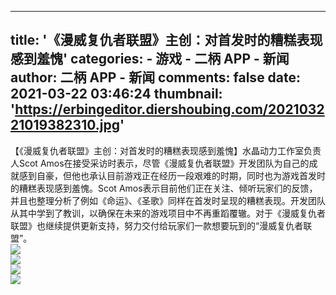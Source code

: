 
---
title: '《漫威复仇者联盟》主创：对首发时的糟糕表现感到羞愧'
categories: 
    - 游戏
    - 二柄 APP - 新闻
author: 二柄 APP - 新闻
comments: false
date: 2021-03-22 03:46:24
thumbnail: 'https://erbingeditor.diershoubing.com/202103221019382310.jpg'
---

<div>   
【《漫威复仇者联盟》主创：对首发时的糟糕表现感到羞愧】水晶动力工作室负责人Scot Amos在接受采访时表示，尽管《漫威复仇者联盟》开发团队为自己的成就感到自豪，但他也承认目前游戏正在经历一段艰难的时期，同时也为游戏首发时的糟糕表现感到羞愧。Scot Amos表示目前他们正在关注、倾听玩家们的反馈，并且也整理分析了例如《命运》、《圣歌》同样在首发时呈现的糟糕表现。开发团队从其中学到了教训，以确保在未来的游戏项目中不再重蹈覆辙。对于《漫威复仇者联盟》也继续提供更新支持，努力交付给玩家们一款想要玩到的“漫威复仇者联盟”。<br><img src="https://erbingeditor.diershoubing.com/202103221019382310.jpg" referrerpolicy="no-referrer"><br><img src="https://erbingeditor.diershoubing.com/202103221019380166.jpg" referrerpolicy="no-referrer"><br><img src="https://erbingeditor.diershoubing.com/202103221019380090.jpg" referrerpolicy="no-referrer"><br><img src="https://erbingeditor.diershoubing.com/202103221019397637.jpg" referrerpolicy="no-referrer">  
</div>
            